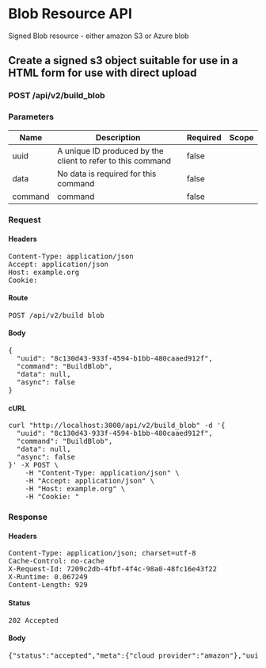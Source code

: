 # Blob Resource API

Signed Blob resource - either amazon S3 or Azure blob

## Create a signed s3 object suitable for use in a HTML form for use with direct upload

### POST /api/v2/build_blob

### Parameters

| Name | Description | Required | Scope |
|------|-------------|----------|-------|
| uuid | A unique ID produced by the client to refer to this command | false |  |
| data | No data is required for this command | false |  |
| command |  command | false |  |

### Request

#### Headers

<pre>Content-Type: application/json
Accept: application/json
Host: example.org
Cookie: </pre>

#### Route

<pre>POST /api/v2/build_blob</pre>

#### Body

<pre>{
  "uuid": "8c130d43-933f-4594-b1bb-480caaed912f",
  "command": "BuildBlob",
  "data": null,
  "async": false
}</pre>

#### cURL

<pre class="request">curl &quot;http://localhost:3000/api/v2/build_blob&quot; -d &#39;{
  &quot;uuid&quot;: &quot;8c130d43-933f-4594-b1bb-480caaed912f&quot;,
  &quot;command&quot;: &quot;BuildBlob&quot;,
  &quot;data&quot;: null,
  &quot;async&quot;: false
}&#39; -X POST \
	-H &quot;Content-Type: application/json&quot; \
	-H &quot;Accept: application/json&quot; \
	-H &quot;Host: example.org&quot; \
	-H &quot;Cookie: &quot;</pre>

### Response

#### Headers

<pre>Content-Type: application/json; charset=utf-8
Cache-Control: no-cache
X-Request-Id: 7209c2db-4fbf-4f4c-98a0-48fc16e43f22
X-Runtime: 0.067249
Content-Length: 929</pre>

#### Status

<pre>202 Accepted</pre>

#### Body

<pre>{"status":"accepted","meta":{"cloud_provider":"amazon"},"uuid":"8c130d43-933f-4594-b1bb-480caaed912f","data":{"fields":{"key":"direct_uploads/0d34881a-7b00-4fcb-a783-85dd287b7289","success_action_status":"201","policy":"eyJleHBpcmF0aW9uIjoiMjAxOS0wMi0xMlQyMToyNjo1NVoiLCJjb25kaXRpb25zIjpbeyJidWNrZXQiOiJldGFwaWRpcmVjdGJ1Y2tldHRlc3QifSx7ImtleSI6ImRpcmVjdF91cGxvYWRzLzBkMzQ4ODFhLTdiMDAtNGZjYi1hNzgzLTg1ZGQyODdiNzI4OSJ9LHsic3VjY2Vzc19hY3Rpb25fc3RhdHVzIjoiMjAxIn0seyJ4LWFtei1jcmVkZW50aWFsIjoiYWNjZXNzS2V5MS8yMDE5MDIxMi91cy1lYXN0LTEvczMvYXdzNF9yZXF1ZXN0In0seyJ4LWFtei1hbGdvcml0aG0iOiJBV1M0LUhNQUMtU0hBMjU2In0seyJ4LWFtei1kYXRlIjoiMjAxOTAyMTJUMjAyNjU1WiJ9XX0=","x-amz-credential":"accessKey1/20190212/us-east-1/s3/aws4_request","x-amz-algorithm":"AWS4-HMAC-SHA256","x-amz-date":"20190212T202655Z","x-amz-signature":"86e9dbc4c83f9e42e97d411bd34bafe0415a0c6103edd8a146392ed28b118a98"},"url":"http://localhost:9000/etapidirectbuckettest"}}</pre>
